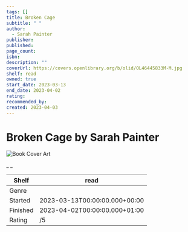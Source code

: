 ```yaml
---
tags: []
title: Broken Cage
subtitle: " "
author:
  - Sarah Painter
publisher:
published:
page_count:
isbn:
description: ""
coverUrl: https://covers.openlibrary.org/b/olid/OL46445833M-M.jpg
shelf: read
owned: true
start_date: 2023-03-13
end_date: 2023-04-02
rating:
recommended_by:
created: 2023-04-03
---
```


# Broken Cage by Sarah Painter

![Book Cover Art](https://covers.openlibrary.org/b/olid/OL46445833M-M.jpg)

_ _

| Shelf | read |
| --- | --- |
| Genre |  |
| Started | 2023-03-13T00:00:00.000+00:00 |
| Finished | 2023-04-02T00:00:00.000+01:00 |
| Rating | /5 |

